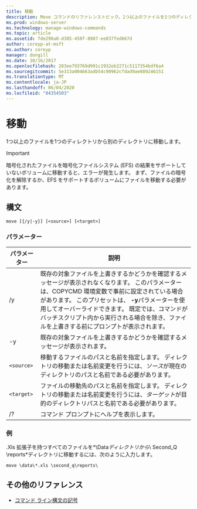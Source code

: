 ```yaml
---
title: 移動
description: Move コマンドのリファレンストピック。1つ以上のファイルを1つのディレクトリから別のディレクトリに移動します。
ms.prod: windows-server
ms.technology: manage-windows-commands
ms.topic: article
ms.assetid: fde290a8-d385-450f-8987-ee837fed667d
author: coreyp-at-msft
ms.author: coreyp
manager: dongill
ms.date: 10/16/2017
ms.openlocfilehash: 283ee793769d991c1932eb2271c5117354bdf6a4
ms.sourcegitcommit: 5e313a004663adb54c90962cfdad9ae889246151
ms.translationtype: MT
ms.contentlocale: ja-JP
ms.lasthandoff: 06/04/2020
ms.locfileid: "84354503"
---
```

# <a name="move"></a>移動

1つ以上のファイルを1つのディレクトリから別のディレクトリに移動します。

> [!IMPORTANT]
> 暗号化されたファイルを暗号化ファイルシステム (EFS) の結果をサポートしていないボリュームに移動すると、エラーが発生します。 まず、ファイルの暗号化を解除するか、EFS をサポートするボリュームにファイルを移動する必要があります。

## <a name="syntax"></a>構文

```
move [{/y|-y}] [<source>] [<target>]
```

### <a name="parameters"></a>パラメーター

| パラメーター | 説明 |
| --------- | ----------- |
| /y | 既存の対象ファイルを上書きするかどうかを確認するメッセージが表示されなくなります。 このパラメーターは、COPYCMD 環境変数で事前に設定されている場合があります。 このプリセットは、 **-y**パラメーターを使用してオーバーライドできます。 既定では、コマンドがバッチスクリプト内から実行される場合を除き、ファイルを上書きする前にプロンプトが表示されます。 |
| -y | 既存の対象ファイルを上書きするかどうかを確認するメッセージが表示されます。 |
| `<source>` | 移動するファイルのパスと名前を指定します。 ディレクトリの移動または名前変更を行うには、*ソース*が現在のディレクトリのパスと名前である必要があります。 |
| `<target>` | ファイルの移動先のパスと名前を指定します。 ディレクトリの移動または名前変更を行うには、*ターゲット*が目的のディレクトリパスと名前である必要があります。 |
| /? | コマンド プロンプトにヘルプを表示します。 |

### <a name="examples"></a>例

.Xls 拡張子を持つすべてのファイルを*\Data*ディレクトリから*\ Second_Q \reports*ディレクトリに移動するには、次のように入力します。

```
move \data\*.xls \second_q\reports\
```

## <a name="additional-references"></a>その他のリファレンス

- [コマンド ライン構文の記号](command-line-syntax-key.md)
